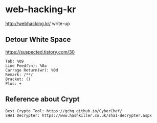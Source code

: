 # web-hacking-kr
http://webhacking.kr/ write-up

## Detour White Space
https://suspected.tistory.com/30

```
Tab: %09
Line Feed(\n): %0a
Carrage Return(wr): %0d
Remark: /**/
Bracket: ()
Plus: +
```

## Reference about Crypt
```
Best Crypto Tool: https://gchq.github.io/CyberChef/
SHA1 Decrypter: https://www.hashkiller.co.uk/sha1-decrypter.aspx
```
